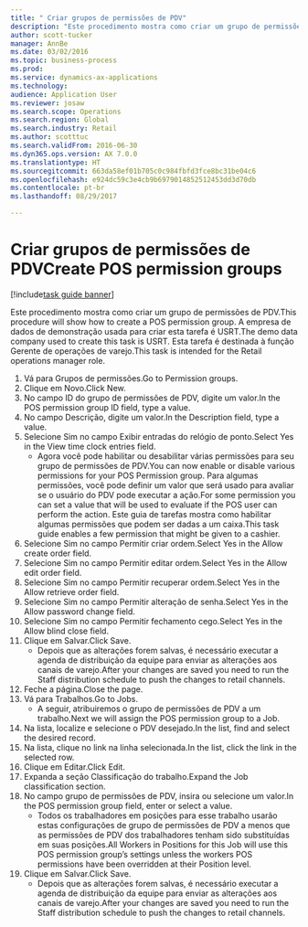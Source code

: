 ```yaml
--- 
title: " Criar grupos de permissões de PDV"
description: "Este procedimento mostra como criar um grupo de permissões de PDV."
author: scott-tucker
manager: AnnBe
ms.date: 03/02/2016
ms.topic: business-process
ms.prod: 
ms.service: dynamics-ax-applications
ms.technology: 
audience: Application User
ms.reviewer: josaw
ms.search.scope: Operations
ms.search.region: Global
ms.search.industry: Retail
ms.author: scotttuc
ms.search.validFrom: 2016-06-30
ms.dyn365.ops.version: AX 7.0.0
ms.translationtype: HT
ms.sourcegitcommit: 663da58ef01b705c0c984fbfd3fce8bc31be04c6
ms.openlocfilehash: e924dc59c3e4cb9b6979014852512453dd3d70db
ms.contentlocale: pt-br
ms.lasthandoff: 08/29/2017

---
```

# <a name="create-pos-permission-groups"></a><span data-ttu-id="7bbfd-103"> Criar grupos de permissões de PDV</span><span class="sxs-lookup"><span data-stu-id="7bbfd-103">Create POS permission groups</span></span>

[!include[task guide banner](../includes/task-guide-banner.md)]

<span data-ttu-id="7bbfd-104">Este procedimento mostra como criar um grupo de permissões de PDV.</span><span class="sxs-lookup"><span data-stu-id="7bbfd-104">This procedure will show how to create a POS permission group.</span></span> <span data-ttu-id="7bbfd-105">A empresa de dados de demonstração usada para criar esta tarefa é USRT.</span><span class="sxs-lookup"><span data-stu-id="7bbfd-105">The demo data company used to create this task is USRT.</span></span> <span data-ttu-id="7bbfd-106">Esta tarefa é destinada à função Gerente de operações de varejo.</span><span class="sxs-lookup"><span data-stu-id="7bbfd-106">This task is intended for the Retail operations manager role.</span></span>

1. <span data-ttu-id="7bbfd-107">Vá para Grupos de permissões.</span><span class="sxs-lookup"><span data-stu-id="7bbfd-107">Go to Permission groups.</span></span>
2. <span data-ttu-id="7bbfd-108">Clique em Novo.</span><span class="sxs-lookup"><span data-stu-id="7bbfd-108">Click New.</span></span>
3. <span data-ttu-id="7bbfd-109">No campo ID do grupo de permissões de PDV, digite um valor.</span><span class="sxs-lookup"><span data-stu-id="7bbfd-109">In the POS permission group ID field, type a value.</span></span>
4. <span data-ttu-id="7bbfd-110">No campo Descrição, digite um valor.</span><span class="sxs-lookup"><span data-stu-id="7bbfd-110">In the Description field, type a value.</span></span>
5. <span data-ttu-id="7bbfd-111">Selecione Sim no campo Exibir entradas do relógio de ponto.</span><span class="sxs-lookup"><span data-stu-id="7bbfd-111">Select Yes in the View time clock entries field.</span></span>
    * <span data-ttu-id="7bbfd-112">Agora você pode habilitar ou desabilitar várias permissões para seu grupo de permissões de PDV.</span><span class="sxs-lookup"><span data-stu-id="7bbfd-112">You can now enable or disable various permissions for your POS Permission group.</span></span> <span data-ttu-id="7bbfd-113">Para algumas permissões, você pode definir um valor que será usado para avaliar se o usuário do PDV pode executar a ação.</span><span class="sxs-lookup"><span data-stu-id="7bbfd-113">For some permission you can set a value that will be used to evaluate if the POS user can perform the action.</span></span>  <span data-ttu-id="7bbfd-114">Este guia de tarefas mostra como habilitar algumas permissões que podem ser dadas a um caixa.</span><span class="sxs-lookup"><span data-stu-id="7bbfd-114">This task guide enables a few permission that might be given to a cashier.</span></span>  
6. <span data-ttu-id="7bbfd-115">Selecione Sim no campo Permitir criar ordem.</span><span class="sxs-lookup"><span data-stu-id="7bbfd-115">Select Yes in the Allow create order field.</span></span>
7. <span data-ttu-id="7bbfd-116">Selecione Sim no campo Permitir editar ordem.</span><span class="sxs-lookup"><span data-stu-id="7bbfd-116">Select Yes in the Allow edit order field.</span></span>
8. <span data-ttu-id="7bbfd-117">Selecione Sim no campo Permitir recuperar ordem.</span><span class="sxs-lookup"><span data-stu-id="7bbfd-117">Select Yes in the Allow retrieve order field.</span></span>
9. <span data-ttu-id="7bbfd-118">Selecione Sim no campo Permitir alteração de senha.</span><span class="sxs-lookup"><span data-stu-id="7bbfd-118">Select Yes in the Allow password change field.</span></span>
10. <span data-ttu-id="7bbfd-119">Selecione Sim no campo Permitir fechamento cego.</span><span class="sxs-lookup"><span data-stu-id="7bbfd-119">Select Yes in the Allow blind close field.</span></span>
11. <span data-ttu-id="7bbfd-120">Clique em Salvar.</span><span class="sxs-lookup"><span data-stu-id="7bbfd-120">Click Save.</span></span>
    * <span data-ttu-id="7bbfd-121">Depois que as alterações forem salvas, é necessário executar a agenda de distribuição da equipe para enviar as alterações aos canais de varejo.</span><span class="sxs-lookup"><span data-stu-id="7bbfd-121">After your changes are saved you need to run the Staff distribution schedule to push the changes to retail channels.</span></span>  
12. <span data-ttu-id="7bbfd-122">Feche a página.</span><span class="sxs-lookup"><span data-stu-id="7bbfd-122">Close the page.</span></span>
13. <span data-ttu-id="7bbfd-123">Vá para Trabalhos.</span><span class="sxs-lookup"><span data-stu-id="7bbfd-123">Go to Jobs.</span></span>
    * <span data-ttu-id="7bbfd-124">A seguir, atribuiremos o grupo de permissões de PDV a um trabalho.</span><span class="sxs-lookup"><span data-stu-id="7bbfd-124">Next we will assign the POS permission group to a Job.</span></span>  
14. <span data-ttu-id="7bbfd-125">Na lista, localize e selecione o PDV desejado.</span><span class="sxs-lookup"><span data-stu-id="7bbfd-125">In the list, find and select the desired record.</span></span>
15. <span data-ttu-id="7bbfd-126">Na lista, clique no link na linha selecionada.</span><span class="sxs-lookup"><span data-stu-id="7bbfd-126">In the list, click the link in the selected row.</span></span>
16. <span data-ttu-id="7bbfd-127">Clique em Editar.</span><span class="sxs-lookup"><span data-stu-id="7bbfd-127">Click Edit.</span></span>
17. <span data-ttu-id="7bbfd-128">Expanda a seção Classificação do trabalho.</span><span class="sxs-lookup"><span data-stu-id="7bbfd-128">Expand the Job classification section.</span></span>
18. <span data-ttu-id="7bbfd-129">No campo grupo de permissões de PDV, insira ou selecione um valor.</span><span class="sxs-lookup"><span data-stu-id="7bbfd-129">In the POS permission group field, enter or select a value.</span></span>
    * <span data-ttu-id="7bbfd-130">Todos os trabalhadores em posições para esse trabalho usarão estas configurações de grupo de permissões de PDV a menos que as permissões de PDV dos trabalhadores tenham sido substituídas em suas posições.</span><span class="sxs-lookup"><span data-stu-id="7bbfd-130">All Workers in Positions for this Job will use this POS permission group’s settings unless the workers POS permissions have been overridden at their Position level.</span></span>  
19. <span data-ttu-id="7bbfd-131">Clique em Salvar.</span><span class="sxs-lookup"><span data-stu-id="7bbfd-131">Click Save.</span></span>
    * <span data-ttu-id="7bbfd-132">Depois que as alterações forem salvas, é necessário executar a agenda de distribuição da equipe para enviar as alterações aos canais de varejo.</span><span class="sxs-lookup"><span data-stu-id="7bbfd-132">After your changes are saved you need to run the Staff distribution schedule to push the changes to retail channels.</span></span>  


